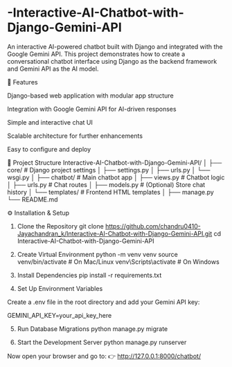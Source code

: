 # -Interactive-AI-Chatbot-with-Django-Gemini-API
An interactive AI-powered chatbot built with Django and integrated with the Google Gemini API.
This project demonstrates how to create a conversational chatbot interface using Django as the backend framework and Gemini API as the AI model.

🚀 Features

Django-based web application with modular app structure

Integration with Google Gemini API for AI-driven responses

Simple and interactive chat UI

Scalable architecture for further enhancements

Easy to configure and deploy

📂 Project Structure
Interactive-AI-Chatbot-with-Django-Gemini-API/
│
├── core/               # Django project settings
│   ├── settings.py
│   ├── urls.py
│   └── wsgi.py
│
├── chatbot/            # Main chatbot app
│   ├── views.py        # Chatbot logic
│   ├── urls.py         # Chat routes
│   ├── models.py       # (Optional) Store chat history
│   └── templates/      # Frontend HTML templates
│
├── manage.py
└── README.md

⚙️ Installation & Setup
1. Clone the Repository
git clone https://github.com/chandru0410-Jayachandran_k/Interactive-AI-Chatbot-with-Django-Gemini-API.git
cd Interactive-AI-Chatbot-with-Django-Gemini-API

2. Create Virtual Environment
python -m venv venv
source venv/bin/activate   # On Mac/Linux
venv\Scripts\activate      # On Windows

3. Install Dependencies
pip install -r requirements.txt

4. Set Up Environment Variables

Create a .env file in the root directory and add your Gemini API key:

GEMINI_API_KEY=your_api_key_here

5. Run Database Migrations
python manage.py migrate

6. Start the Development Server
python manage.py runserver


Now open your browser and go to:
👉 http://127.0.0.1:8000/chatbot/
